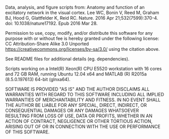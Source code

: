 Data, analysis, and figure scripts from:
Anatomy and function of an excitatory network in the visual cortex.
Lee WC, Bonin V, Reed M, Graham BJ, Hood G, Glattfelder K, Reid RC.
Nature. 2016 Apr 21;532(7599):370-4. doi: 10.1038/nature17192. Epub 2016 Mar 28.

Permission to use, copy, modify, and/or distribute this software for any purpose with or without fee is hereby granted under the following license: CC Attribution-Share Alike 3.0 Unported https://creativecommons.org/licenses/by-sa/3.0/
using the citation above.

See README files for additional details (eg. dependencies).

Scripts working on a Intel(R) Xeon(R) CPU E5520 workstation with 16 cores and 72 GB RAM, running Ubuntu 12.04 x64 and MATLAB (R) R2015a (8.5.0.197613) 64-bit (glnxa64).

SOFTWARE IS PROVIDED "AS IS" AND THE AUTHOR DISCLAIMS ALL WARRANTIES WITH REGARD TO THIS SOFTWARE INCLUDING ALL IMPLIED WARRANTIES OF MERCHANTABILITY AND FITNESS. IN NO EVENT SHALL THE AUTHOR BE LIABLE FOR ANY SPECIAL, DIRECT, INDIRECT, OR CONSEQUENTIAL DAMAGES OR ANY DAMAGES WHATSOEVER RESULTING FROM LOSS OF USE, DATA OR PROFITS, WHETHER IN AN ACTION OF CONTRACT, NEGLIGENCE OR OTHER TORTIOUS ACTION, ARISING OUT OF OR IN CONNECTION WITH THE USE OR PERFORMANCE OF THIS SOFTWARE.
